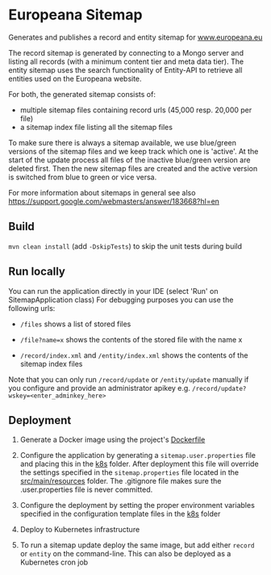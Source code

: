 # Europeana Sitemap

Generates and publishes a record and entity sitemap for www.europeana.eu
 
The record sitemap is generated by connecting to a Mongo server and listing all records (with 
a minimum content tier and meta data tier).
The entity sitemap uses the search functionality of Entity-API to retrieve all entities used
on the Europeana website.
 
For both, the generated sitemap consists of:
 - multiple sitemap files containing record urls (45,000 resp. 20,000 per file)
 - a sitemap index file listing all the sitemap files
  
To make sure there is always a sitemap available, we use blue/green versions of the sitemap files and we
keep track which one is 'active'. At the start of the update process all files of the inactive 
blue/green version are deleted first. Then the new sitemap files are created and the active 
version is switched from blue to green or vice versa.

For more information about sitemaps in general see also https://support.google.com/webmasters/answer/183668?hl=en

## Build
``mvn clean install`` (add ``-DskipTests``) to skip the unit tests during build

## Run locally
You can run the application directly in your IDE (select 'Run' on SitemapApplication class)
For debugging purposes you can use the following urls:

  - `/files` shows a list of stored files
  - `/file?name=x` shows the contents of the stored file with the name x
  
  - `/record/index.xml` and `/entity/index.xml` shows the contents of the sitemap index files  

Note that you can only run `/record/update` or `/entity/update` manually if you configure and provide an
administrator apikey e.g. `/record/update?wskey=<enter_adminkey_here>`

## Deployment
1. Generate a Docker image using the project's [Dockerfile](Dockerfile)

2. Configure the application by generating a `sitemap.user.properties` file and placing this in the 
[k8s](k8s) folder. After deployment this file will override the settings specified in the `sitemap.properties` file
located in the [src/main/resources](src/main/resources) folder. The .gitignore file makes sure the .user.properties file
is never committed.

3. Configure the deployment by setting the proper environment variables specified in the configuration template files
in the [k8s](k8s) folder

4. Deploy to Kubernetes infrastructure

5. To run a sitemap update deploy the same image, but add either `record` or `entity` on the command-line. This can also be
deployed as a Kubernetes cron job

